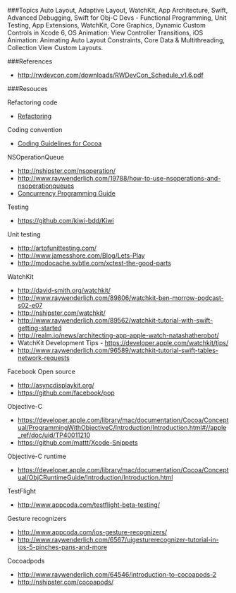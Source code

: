 ###Topics
Auto Layout, Adaptive Layout, WatchKit, App Architecture, Swift, Advanced Debugging, Swift for Obj-C Devs - Functional Programming, Unit Testing,  App Extensions, WatchKit, Core Graphics, Dynamic Custom Controls in Xcode 6, OS Animation:
View Controller Transitions, iOS Animation: Animating Auto Layout Constraints, Core Data & Multithreading, Collection View
Custom Layouts.

###References
* http://rwdevcon.com/downloads/RWDevCon_Schedule_v1.6.pdf

###Resouces

Refactoring code
* [Refactoring](http://sourcemaking.com/refactoring/)

Coding convention
* [Coding Guidelines for Cocoa](https://developer.apple.com/library/mac/documentation/Cocoa/Conceptual/CodingGuidelines/CodingGuidelines.html#//apple_ref/doc/uid/10000146-SW1)

NSOperationQueue
* http://nshipster.com/nsoperation/
* http://www.raywenderlich.com/19788/how-to-use-nsoperations-and-nsoperationqueues
* [Concurrency Programming Guide](https://developer.apple.com/library/mac/documentation/General/Conceptual/ConcurrencyProgrammingGuide/Introduction/Introduction.html#//apple_ref/doc/uid/TP40008091)

Testing
* https://github.com/kiwi-bdd/Kiwi

Unit testing
* http://artofunittesting.com/
* http://www.jamesshore.com/Blog/Lets-Play
* http://modocache.svbtle.com/xctest-the-good-parts

WatchKit
* http://david-smith.org/watchkit/
* http://www.raywenderlich.com/89806/watchkit-ben-morrow-podcast-s02-e07
* http://nshipster.com/watchkit/
* http://www.raywenderlich.com/89562/watchkit-tutorial-with-swift-getting-started
* http://realm.io/news/architecting-app-apple-watch-natashatherobot/
* WatchKit Development Tips - https://developer.apple.com/watchkit/tips/
* http://www.raywenderlich.com/96589/watchkit-tutorial-swift-tables-network-requests

Facebook Open source
* http://asyncdisplaykit.org/
* https://github.com/facebook/pop

Objective-C
* https://developer.apple.com/library/mac/documentation/Cocoa/Conceptual/ProgrammingWithObjectiveC/Introduction/Introduction.html#//apple_ref/doc/uid/TP40011210
* https://github.com/mattt/Xcode-Snippets

Objective-C runtime
* https://developer.apple.com/library/mac/documentation/Cocoa/Conceptual/ObjCRuntimeGuide/Introduction/Introduction.html

TestFlight
* http://www.appcoda.com/testflight-beta-testing/

Gesture recognizers
* http://www.appcoda.com/ios-gesture-recognizers/
* http://www.raywenderlich.com/6567/uigesturerecognizer-tutorial-in-ios-5-pinches-pans-and-more

Cocoadpods
* http://www.raywenderlich.com/64546/introduction-to-cocoapods-2
* http://nshipster.com/cocoapods/
 
